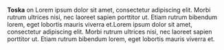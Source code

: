 **Toska** on Lorem ipsum dolor sit amet, consectetur
adipiscing elit. Morbi rutrum ultrices nisi, nec laoreet sapien
porttitor ut. Etiam rutrum bibendum lorem, eget lobortis mauris viverra
et.Lorem ipsum dolor sit amet, consectetur adipiscing elit. Morbi rutrum
ultrices nisi, nec laoreet sapien porttitor ut. Etiam rutrum bibendum
lorem, eget lobortis mauris viverra et.
